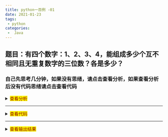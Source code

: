 ```yaml
---
title: python一百例 -01
date: 2021-01-23
tags:
 - python
categories:
 -  Java
---
```


## 题目：有四个数字：1、2、3、4，能组成多少个互不相同且无重复数字的三位数？各是多少？
### 自己先思考几分钟，如果没有思绪，请点击查看分析，如果查看分析后没有代码思绪请点击查看代码
<details>
  <summary><mark><font color=darkred>查看分析</font></mark></summary>
  <pre><code>
程序分析：可填在百位、十位、个位的数字都是1、2、3、4。组成所有的排列后再去 掉不满足条件的排列。
  </code></pre>
</details>

---


<details>
  <summary><mark><font color=darkred>查看代码</font></mark></summary>
  <pre><code>

```python
for i in range(1, 5):
    for j in range(1, 5):
        for k in range(1, 5):
            if (i != j) and (i != k) and (j != k):
                print(i, j, k)
```

  </code></pre>
</details>

---


<details>
  <summary><mark><font color=darkred>查看输出结果</font></mark></summary>
  <pre><code>

```python
1 2 3
1 2 4
1 3 2
1 3 4
1 4 2
1 4 3
2 1 3
2 1 4
2 3 1
2 3 4
2 4 1
2 4 3
3 1 2
3 1 4
3 2 1
3 2 4
3 4 1
3 4 2
4 1 2
4 1 3
4 2 1
4 2 3
4 3 1
4 3 2
```
  </code></pre>
</details>